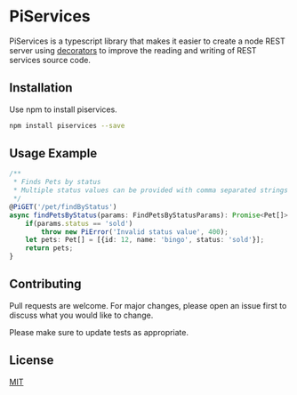 # PiServices

PiServices is a typescript library that makes it easier to create a node REST server using 
[decorators](https://www.typescriptlang.org/docs/handbook/decorators.html) to improve the 
reading and writing of REST services source code.

## Installation

Use npm to install piservices.

```bash
npm install piservices --save
```

## Usage Example

```typescript
/**    
 * Finds Pets by status
 * Multiple status values can be provided with comma separated strings
 */
@PiGET('/pet/findByStatus')
async findPetsByStatus(params: FindPetsByStatusParams): Promise<Pet[]> {
    if(params.status == 'sold')
        throw new PiError('Invalid status value', 400);
    let pets: Pet[] = [{id: 12, name: 'bingo', status: 'sold'}];
    return pets;
}
```

## Contributing
Pull requests are welcome. For major changes, please open an issue first to discuss what you would like to change.

Please make sure to update tests as appropriate.

## License
[MIT](https://choosealicense.com/licenses/mit/)